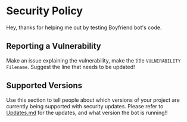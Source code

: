 # Security Policy
Hey, thanks for helping me out by testing Boyfriend bot's code.
## Reporting a Vulnerability
Make an issue explaining the vulnerability, make the title `VULNERABILITY Filename`. Suggest the line that needs to be updated! 

## Supported Versions

Use this section to tell people about which versions of your project are
currently being supported with security updates.
Please refer to [Updates.md](UPDATES.md) for the updates, and what version the bot is running!!
